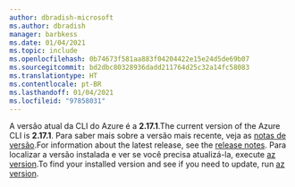 ```yaml
---
author: dbradish-microsoft
ms.author: dbradish
manager: barbkess
ms.date: 01/04/2021
ms.topic: include
ms.openlocfilehash: 0b74673f581aa883f04204422e15e24d5de69b07
ms.sourcegitcommit: bd2dbc80328936dadd211764d25c32a14fc58083
ms.translationtype: HT
ms.contentlocale: pt-BR
ms.lasthandoff: 01/04/2021
ms.locfileid: "97858031"
---
```

<span data-ttu-id="66de5-101">A versão atual da CLI do Azure é a __2.17.1__.</span><span class="sxs-lookup"><span data-stu-id="66de5-101">The current version of the Azure CLI is __2.17.1__.</span></span> <span data-ttu-id="66de5-102">Para saber mais sobre a versão mais recente, veja as [notas de versão](../release-notes-azure-cli.md).</span><span class="sxs-lookup"><span data-stu-id="66de5-102">For information about the latest release, see the [release notes](../release-notes-azure-cli.md).</span></span> <span data-ttu-id="66de5-103">Para localizar a versão instalada e ver se você precisa atualizá-la, execute [az version](/cli/azure/reference-index#az_version).</span><span class="sxs-lookup"><span data-stu-id="66de5-103">To find your installed version and see if you need to update, run [az version](/cli/azure/reference-index#az_version).</span></span>
